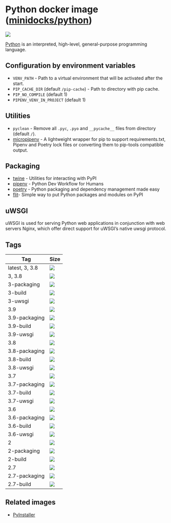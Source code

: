 Python docker image ([minidocks/python](https://hub.docker.com/r/minidocks/python))
===================================================================================

![](https://upload.wikimedia.org/wikipedia/commons/thumb/f/f8/Python_logo_and_wordmark.svg/320px-Python_logo_and_wordmark.svg.png)

[Python](https://www.python.org/) is an interpreted, high-level, general-purpose
programming language.

Configuration by environment variables
--------------------------------------

-   `VENV_PATH` - Path to a virtual environment that will be activated after the
    start.
-   `PIP_CACHE_DIR` (default `/pip-cache`) - Path to directory with pip cache.
-   `PIP_NO_COMPILE` (default 1)
-   `PIPENV_VENV_IN_PROJECT` (default 1)

Utilities
---------

-   `pyclean` - Remove all `.pyc`, `.pyo` and `__pycache__` files from directory
    (default `/`).
-   [micropipenv](https://pypi.org/project/micropipenv/) - A lightweight wrapper
    for pip to support requirements.txt, Pipenv and Poetry lock files or
    converting them to pip-tools compatible output.

Packaging
---------

-   [twine](https://github.com/pypa/twine) - Utilities for interacting with PyPI
-   [pipenv](https://pipenv.pypa.io) - Python Dev Workflow for Humans
-   [poetry](https://python-poetry.org/) - Python packaging and dependency
    management made easy
-   [flit](https://flit.readthedocs.io)- Simple way to put Python packages and
    modules on PyPI

uWSGI
-----

uWSGI is used for serving Python web applications in conjunction with web
servers Nginx, which offer direct support for uWSGI’s native uwsgi protocol.

Tags
----

| Tag            | Size                                                                                |
|----------------|-------------------------------------------------------------------------------------|
| latest, 3, 3.8 | ![](https://img.shields.io/docker/image-size/minidocks/python/latest?style=flat-square&logo=docker&label=size)               |
| 3, 3.8         | ![](https://img.shields.io/docker/image-size/minidocks/python/3?style=flat-square&logo=docker&label=size)             |
| 3-packaging    | ![](https://img.shields.io/docker/image-size/minidocks/python/3-packaging?style=flat-square&logo=docker&label=size)   |
| 3-build        | ![](https://img.shields.io/docker/image-size/minidocks/python/3-build?style=flat-square&logo=docker&label=size)       |
| 3-uwsgi        | ![](https://img.shields.io/docker/image-size/minidocks/python/3-uwsgi?style=flat-square&logo=docker&label=size)       |
| 3.9            | ![](https://img.shields.io/docker/image-size/minidocks/python/3.9?style=flat-square&logo=docker&label=size)           |
| 3.9-packaging  | ![](https://img.shields.io/docker/image-size/minidocks/python/3.9-packaging?style=flat-square&logo=docker&label=size) |
| 3.9-build      | ![](https://img.shields.io/docker/image-size/minidocks/python/3.9-build?style=flat-square&logo=docker&label=size)     |
| 3.9-uwsgi      | ![](https://img.shields.io/docker/image-size/minidocks/python/3.9-uwsgi?style=flat-square&logo=docker&label=size)     |
| 3.8            | ![](https://img.shields.io/docker/image-size/minidocks/python/3.8?style=flat-square&logo=docker&label=size)           |
| 3.8-packaging  | ![](https://img.shields.io/docker/image-size/minidocks/python/3.8-packaging?style=flat-square&logo=docker&label=size) |
| 3.8-build      | ![](https://img.shields.io/docker/image-size/minidocks/python/3.8-build?style=flat-square&logo=docker&label=size)     |
| 3.8-uwsgi      | ![](https://img.shields.io/docker/image-size/minidocks/python/3.8-uwsgi?style=flat-square&logo=docker&label=size)     |
| 3.7            | ![](https://img.shields.io/docker/image-size/minidocks/python/3.7?style=flat-square&logo=docker&label=size)           |
| 3.7-packaging  | ![](https://img.shields.io/docker/image-size/minidocks/python/3.7-packaging?style=flat-square&logo=docker&label=size) |
| 3.7-build      | ![](https://img.shields.io/docker/image-size/minidocks/python/3.7-build?style=flat-square&logo=docker&label=size)     |
| 3.7-uwsgi      | ![](https://img.shields.io/docker/image-size/minidocks/python/3.7-uwsgi?style=flat-square&logo=docker&label=size)     |
| 3.6            | ![](https://img.shields.io/docker/image-size/minidocks/python/3.6?style=flat-square&logo=docker&label=size)           |
| 3.6-packaging  | ![](https://img.shields.io/docker/image-size/minidocks/python/3.6-packaging?style=flat-square&logo=docker&label=size) |
| 3.6-build      | ![](https://img.shields.io/docker/image-size/minidocks/python/3.6-build?style=flat-square&logo=docker&label=size)     |
| 3.6-uwsgi      | ![](https://img.shields.io/docker/image-size/minidocks/python/3.6-uwsgi?style=flat-square&logo=docker&label=size)     |
| 2              | ![](https://img.shields.io/docker/image-size/minidocks/python/2?style=flat-square&logo=docker&label=size)             |
| 2-packaging    | ![](https://img.shields.io/docker/image-size/minidocks/python/2-packaging?style=flat-square&logo=docker&label=size)   |
| 2-build        | ![](https://img.shields.io/docker/image-size/minidocks/python/2-build?style=flat-square&logo=docker&label=size)       |
| 2.7            | ![](https://img.shields.io/docker/image-size/minidocks/python/2.7?style=flat-square&logo=docker&label=size)           |
| 2.7-packaging  | ![](https://img.shields.io/docker/image-size/minidocks/python/2.7-packaging?style=flat-square&logo=docker&label=size) |
| 2.7-build      | ![](https://img.shields.io/docker/image-size/minidocks/python/2.7-build?style=flat-square&logo=docker&label=size)     |

Related images
--------------

-   [PyInstaller](https://github.com/minidocks/pyinstaller)
